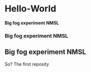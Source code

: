 # Hello-World
#### Big fog experiment NMSL
### Big fog experiment NMSL
## Big fog experiment NMSL

So?
The first reposity
